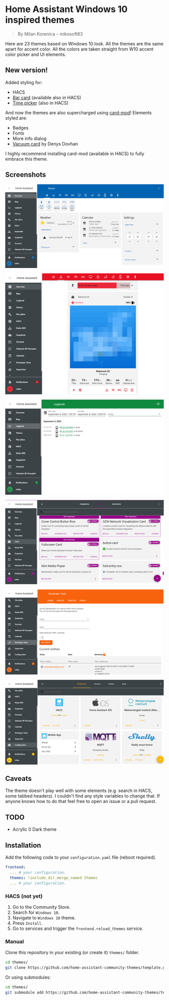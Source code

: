# Home Assistant Windows 10 inspired themes

> By Milan Korenica - mikosoft83

Here are 23 themes based on Windows 10 look. All the themes are the same apart for accent color. All the colors are taken straight from W10 accent color picker and UI elements. 

## New version!

Added styling for:

- HACS
- [Bar card](https://github.com/custom-cards/bar-card) (available also in HACS)
- [Time picker](https://github.com/GeorgeSG/lovelace-time-picker-card) (also in HACS)

And now the themes are also supercharged using [card-mod](https://github.com/thomasloven/lovelace-card-mod)! Elements styled are:

- Badges
- Fonts
- More info dialog
- [Vacuum card](https://github.com/denysdovhan/vacuum-card) by Denys Dovhan

I highly recommend installing card-mod (available in HACS) to fully embrace this theme.

## Screenshots

![blue](w102ss1.png)

![red](w102ss2.png)

![green](w102ss3.png)

![purple](w102ss4.png)

![orange](w102ss5.png)

![yellow](w102ss6.png)

## Caveats

The theme doesn't play well with some elements (e.g. search in HACS, some tabbed headers). I couldn't find any style variables to change that. If anyone knows how to do that feel free to open an issue or a pull request.

## TODO

- Acrylic
0 Dark theme

## Installation

Add the following code to your `configuration.yaml` file (reboot required).

```yaml
frontend:
  ... # your configuration.
  themes: !include_dir_merge_named themes
  ... # your configuration.
```
### HACS (not yet)

1. Go to the Community Store.
2. Search for `Windows 10`.
3. Navigate to `Windows 10` theme.
4. Press `Install`.
6. Go to services and trigger the `frontend.reload_themes` service.

### Manual

Clone this repository in your existing (or create it) `themes/` folder.

```bash
cd themes/
git clone https://github.com/home-assistant-community-themes/template.git
```

Or using submodules:

```bash
cd themes/
git submodule add https://github.com/home-assistant-community-themes/template.git
```
